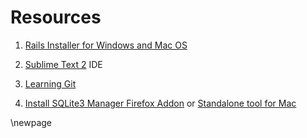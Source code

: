 # Resources #

1. [Rails Installer for Windows and Mac OS](http://railsinstaller.org/en "Rails Installer for Windows and Mac OS")

2. [Sublime Text 2](http://www.sublimetext.com/2 "Sublime Text 2") IDE

3. [Learning Git](http://gitimmersion.com/lab_01.html "Sublime Text 2")

4. [Install SQLite3 Manager Firefox Addon](https://addons.mozilla.org/en-US/firefox/addon/sqlite-manager/ "Install SQLite3 Manager Firefox Addon") or  [Standalone tool for Mac](http://www.macupdate.com/app/mac/26079/mesasqlite "Standalone tool for Mac")

\newpage
